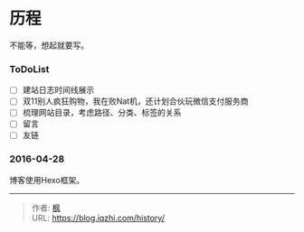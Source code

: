 # 历程


不能等，想起就要写。

### ToDoList

- [ ] 建站日志时间线展示
- [ ] 双11别人疯狂购物，我在败Nat机，还计划合伙玩微信支付服务商
- [ ] 梳理网站目录，考虑路径、分类、标签的关系
- [ ] 留言
- [ ] 友链

### 2016-04-28

博客使用Hexo框架。


---

> 作者: [枫](https://github.com/qiuzhi)  
> URL: https://blog.iqzhi.com/history/  

